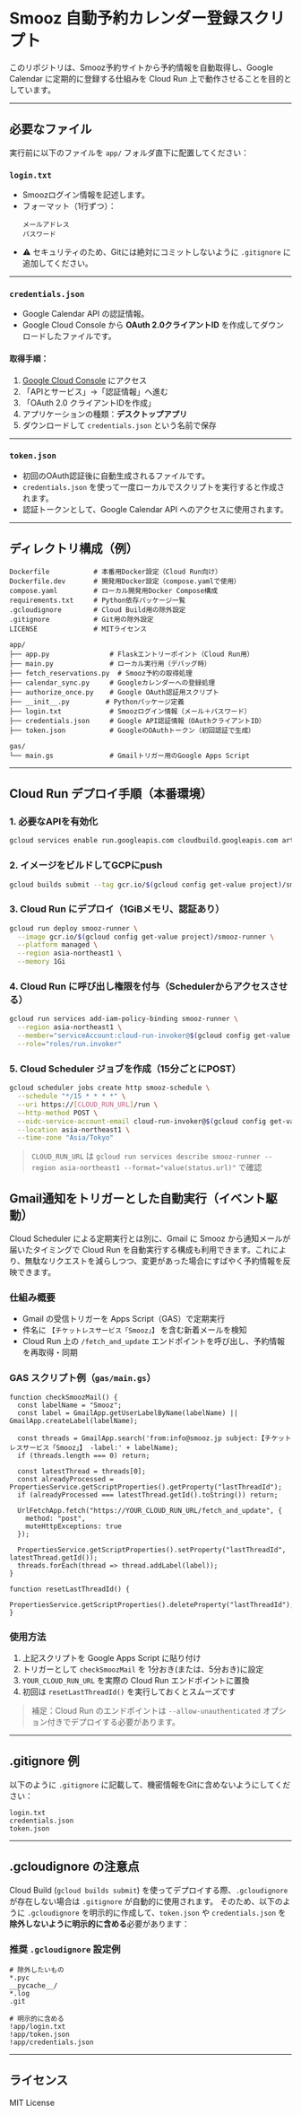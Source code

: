 # Smooz 自動予約カレンダー登録スクリプト

このリポジトリは、Smooz予約サイトから予約情報を自動取得し、Google Calendar に定期的に登録する仕組みを Cloud Run 上で動作させることを目的としています。

---

## 必要なファイル

実行前に以下のファイルを `app/` フォルダ直下に配置してください：

### `login.txt`
- Smoozログイン情報を記述します。
- フォーマット（1行ずつ）：
  ```
  メールアドレス
  パスワード
  ```
- ⚠️ セキュリティのため、Gitには絶対にコミットしないように `.gitignore` に追加してください。

---

### `credentials.json`
- Google Calendar API の認証情報。
- Google Cloud Console から **OAuth 2.0クライアントID** を作成してダウンロードしたファイルです。

#### 取得手順：
1. [Google Cloud Console](https://console.cloud.google.com/) にアクセス
2. 「APIとサービス」→「認証情報」へ進む
3. 「OAuth 2.0 クライアントIDを作成」
4. アプリケーションの種類：**デスクトップアプリ**
5. ダウンロードして `credentials.json` という名前で保存

---

### `token.json`
- 初回のOAuth認証後に自動生成されるファイルです。
- `credentials.json` を使って一度ローカルでスクリプトを実行すると作成されます。
- 認証トークンとして、Google Calendar API へのアクセスに使用されます。

---

## ディレクトリ構成（例）

```
Dockerfile           # 本番用Docker設定（Cloud Run向け）
Dockerfile.dev       # 開発用Docker設定（compose.yamlで使用）
compose.yaml         # ローカル開発用Docker Compose構成
requirements.txt     # Python依存パッケージ一覧
.gcloudignore        # Cloud Build用の除外設定
.gitignore           # Git用の除外設定
LICENSE              # MITライセンス

app/
├── app.py               # Flaskエントリーポイント（Cloud Run用）
├── main.py              # ローカル実行用（デバッグ時）
├── fetch_reservations.py  # Smooz予約の取得処理
├── calendar_sync.py     # Googleカレンダーへの登録処理
├── authorize_once.py    # Google OAuth認証用スクリプト
├── __init__.py         # Pythonパッケージ定義
├── login.txt            # Smoozログイン情報（メール＋パスワード）
├── credentials.json     # Google API認証情報（OAuthクライアントID）
├── token.json           # GoogleのOAuthトークン（初回認証で生成）

gas/
└── main.gs              # Gmailトリガー用のGoogle Apps Script
```

---

## Cloud Run デプロイ手順（本番環境）

### 1. 必要なAPIを有効化
```bash
gcloud services enable run.googleapis.com cloudbuild.googleapis.com artifactregistry.googleapis.com cloudscheduler.googleapis.com
```

### 2. イメージをビルドしてGCPにpush
```bash
gcloud builds submit --tag gcr.io/$(gcloud config get-value project)/smooz-runner
```

### 3. Cloud Run にデプロイ（1GiBメモリ、認証あり）
```bash
gcloud run deploy smooz-runner \
  --image gcr.io/$(gcloud config get-value project)/smooz-runner \
  --platform managed \
  --region asia-northeast1 \
  --memory 1Gi
```

### 4. Cloud Run に呼び出し権限を付与（Schedulerからアクセスさせる）
```bash
gcloud run services add-iam-policy-binding smooz-runner \
  --region asia-northeast1 \
  --member="serviceAccount:cloud-run-invoker@$(gcloud config get-value project).iam.gserviceaccount.com" \
  --role="roles/run.invoker"
```

### 5. Cloud Scheduler ジョブを作成（15分ごとにPOST）
```bash
gcloud scheduler jobs create http smooz-schedule \
  --schedule "*/15 * * * *" \
  --uri https://[CLOUD_RUN_URL]/run \
  --http-method POST \
  --oidc-service-account-email cloud-run-invoker@$(gcloud config get-value project).iam.gserviceaccount.com \
  --location asia-northeast1 \
  --time-zone "Asia/Tokyo"
```

> `CLOUD_RUN_URL` は `gcloud run services describe smooz-runner --region asia-northeast1 --format="value(status.url)"` で確認


## Gmail通知をトリガーとした自動実行（イベント駆動）

Cloud Scheduler による定期実行とは別に、Gmail に Smooz から通知メールが届いたタイミングで Cloud Run を自動実行する構成も利用できます。これにより、無駄なリクエストを減らしつつ、変更があった場合にすばやく予約情報を反映できます。

### 仕組み概要

- Gmail の受信トリガーを Apps Script（GAS）で定期実行
- 件名に `【チケットレスサービス「Smooz」】` を含む新着メールを検知
- Cloud Run 上の `/fetch_and_update` エンドポイントを呼び出し、予約情報を再取得・同期

### GAS スクリプト例（`gas/main.gs`）

```
function checkSmoozMail() {
  const labelName = "Smooz";
  const label = GmailApp.getUserLabelByName(labelName) || GmailApp.createLabel(labelName);

  const threads = GmailApp.search('from:info@smooz.jp subject:【チケットレスサービス「Smooz」】 -label:' + labelName);
  if (threads.length === 0) return;

  const latestThread = threads[0];
  const alreadyProcessed = PropertiesService.getScriptProperties().getProperty("lastThreadId");
  if (alreadyProcessed === latestThread.getId().toString()) return;

  UrlFetchApp.fetch("https://YOUR_CLOUD_RUN_URL/fetch_and_update", {
    method: "post",
    muteHttpExceptions: true
  });

  PropertiesService.getScriptProperties().setProperty("lastThreadId", latestThread.getId());
  threads.forEach(thread => thread.addLabel(label));
}

function resetLastThreadId() {
  PropertiesService.getScriptProperties().deleteProperty("lastThreadId");
}
```

### 使用方法

1. 上記スクリプトを Google Apps Script に貼り付け
2. トリガーとして `checkSmoozMail` を 1分おき(または、5分おき)に設定
3. `YOUR_CLOUD_RUN_URL` を実際の Cloud Run エンドポイントに置換
4. 初回は `resetLastThreadId()` を実行しておくとスムーズです

> 補足：Cloud Run のエンドポイントは `--allow-unauthenticated` オプション付きでデプロイする必要があります。

---

## .gitignore 例

以下のように `.gitignore` に記載して、機密情報をGitに含めないようにしてください：

```
login.txt
credentials.json
token.json
```

---

## .gcloudignore の注意点

Cloud Build (`gcloud builds submit`) を使ってデプロイする際、`.gcloudignore` が存在しない場合は `.gitignore` が自動的に使用されます。
そのため、以下のように `.gcloudignore` を明示的に作成して、`token.json` や `credentials.json` を**除外しないように明示的に含める**必要があります：

### 推奨 `.gcloudignore` 設定例
```
# 除外したいもの
*.pyc
__pycache__/
*.log
.git

# 明示的に含める
!app/login.txt
!app/token.json
!app/credentials.json
```

---

## ライセンス

MIT License

